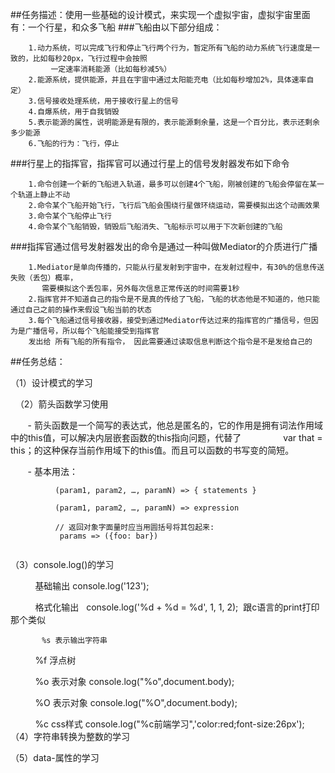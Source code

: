 ##任务描述：使用一些基础的设计模式，来实现一个虚拟宇宙，虚拟宇宙里面有：一个行星，和众多飞船
###飞船由以下部分组成：
       
        1.动力系统，可以完成飞行和停止飞行两个行为，暂定所有飞船的动力系统飞行速度是一致的，比如每秒20px，飞行过程中会按照
             一定速率消耗能源（比如每秒减5%）
        2.能源系统，提供能源，并且在宇宙中通过太阳能充电（比如每秒增加2%，具体速率自定）
        3.信号接收处理系统，用于接收行星上的信号
        4.自爆系统，用于自我销毁
        5.表示能源的属性，说明能源是有限的，表示能源剩余量，这是一个百分比，表示还剩余多少能源
        6.飞船的行为：飞行，停止
 
###行星上的指挥官，指挥官可以通过行星上的信号发射器发布如下命令
     
        1.命令创建一个新的飞船进入轨道，最多可以创建4个飞船，刚被创建的飞船会停留在某一个轨道上静止不动
        2.命令某个飞船开始飞行，飞行后飞船会围绕行星做环绕运动，需要模拟出这个动画效果
        3.命令某个飞船停止飞行
        4.命令某个飞船销毁，销毁后飞船消失、飞船标示可以用于下次新创建的飞船
       
###指挥官通过信号发射器发出的命令是通过一种叫做Mediator的介质进行广播


        1.Mediator是单向传播的，只能从行星发射到宇宙中，在发射过程中，有30%的信息传送失败（丢包）概率，
           需要模拟这个丢包率，另外每次信息正常传送的时间需要1秒
        2.指挥官并不知道自己的指令是不是真的传给了飞船，飞船的状态他是不知道的，他只能通过自己之前的操作来假设飞船当前的状态
        3.每个飞船通过信号接收器，接受到通过Mediator传达过来的指挥官的广播信号，但因为是广播信号，所以每个飞船能接受到指挥官
        发出给 所有飞船的所有指令， 因此需要通过读取信息判断这个指令是不是发给自己的


##任务总结：

   （1）设计模式的学习
   
   （2）箭头函数学习使用
   
         
        -  箭头函数是一个简写的表达式，他总是匿名的，它的作用是拥有词法作用域中的this值，可以解决内层嵌套函数的this指向问题，代替了                 var  that = this；的这种保存当前作用域下的this值。而且可以函数的书写变的简短。
             
        - 基本用法：
               
              (param1, param2, …, paramN) => { statements }
             
              (param1, param2, …, paramN) => expression
             
              // 返回对象字面量时应当用圆括号将其包起来:
               params => ({foo: bar})
        
  
   
   （3）console.log()的学习
   
           基础输出     console.log('123');
           
           格式化输出   console.log('%d + %d = %d', 1, 1, 2);  跟c语言的print打印那个类似
           
           %s 表示输出字符串
           
           %f 浮点树
           
           %o 表示对象   console.log("%o",document.body);
           
           %O 表示对象   console.log("%O",document.body);
           
           %c css样式   console.log("%c前端学习",'color:red;font-size:26px');
   
   （4）字符串转换为整数的学习
   
   （5）data-属性的学习
